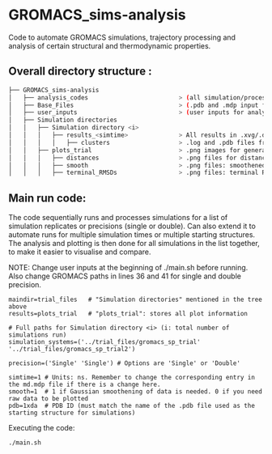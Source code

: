# GROMACS_sims-analysis
Code to automate GROMACS simulations, trajectory processing and analysis of certain structural and thermodynamic properties.

## Overall directory structure :

```bash
├── GROMACS_sims-analysis
│   ├── analysis_codes                         > (all simulation/processing/analysis codes)
│   ├── Base_Files                             > (.pdb and .mdp input files) 
│   ├── user_inputs                            > (user inputs for analysis_codes)
│   ├── Simulation directories
│   │   ├── Simulation directory <i>
│   │   │   ├── results_<simtime>              > All results in .xvg/.dat format
│   │   │   │   ├── clusters                   > .log and .pdb files from clustering analysis
│   │   ├── plots_trial                        > .png images for general plots
│   │   │   ├── distances                      > .png files for distance measures
│   │   │   ├── smooth                         > .png files: smoothened plots
│   │   │   ├── terminal_RMSDs                 > .png files: terminal RMSD information
```

## Main run code: 

The code sequentially runs and processes simulations for a list of simulation replicates or precisions (single or double). Can also extend it to automate runs for multiple simulation times or multiple starting structures. The analysis and plotting is then done for all simulations in the list together, to make it easier to visualise and compare.


NOTE: Change user inputs at the beginning of ./main.sh before running.
      Also change GROMACS paths in lines 36 and 41 for single and double precision. 

```
maindir=trial_files   # "Simulation directories" mentioned in the tree above
results=plots_trial   # "plots_trial": stores all plot information

# Full paths for Simulation directory <i> (i: total number of simulations run)
simulation_systems=('../trial_files/gromacs_sp_trial' '../trial_files/gromacs_sp_trial2')

precision=('Single' 'Single') # Options are 'Single' or 'Double'

simtime=1 # Units: ns. Remember to change the corresponding entry in the md.mdp file if there is a change here.
smooth=1  # 1 if Gaussian smoothening of data is needed. 0 if you need raw data to be plotted
pdb=1xda  # PDB ID (must match the name of the .pdb file used as the starting structure for simulations)
```

Executing the code:
```
./main.sh
```
